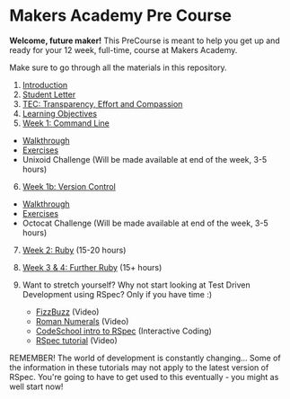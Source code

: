 # Makers Academy Pre Course

**Welcome, future maker!** This PreCourse is meant to help you get up and ready for your 12 week, full-time, course at Makers Academy.

Make sure to go through all the materials in this repository.

1. [Introduction](introduction.md)
2. [Student Letter](student_letter.md)
3. [TEC: Transparency, Effort and Compassion](tec.md)
4. [Learning Objectives](learning_objectives.md)
5. [Week 1: Command Line](command_line.md)
  - [Walkthrough](/pills/command_line.md)
  - [Exercises](/exercises/command_line_exercises.md)
  - Unixoid Challenge (Will be made available at end of the week, 3-5 hours)
6. [Week 1b: Version Control](version_control.md)
  - [Walkthrough](/pills/git.md)
  - [Exercises](/exercises/git_exercises.md)
  - Octocat Challenge (Will be made available at end of the week, 3-5 hours)
7. [Week 2: Ruby](ruby.md) (15-20 hours)
8. [Week 3 & 4: Further Ruby](ruby.md) (15+ hours)
9. Want to stretch yourself? Why not start looking at Test Driven Development using RSpec? Only if you have time :)

    - [FizzBuzz](https://www.youtube.com/watch?v=CHTep2zQVAc) (Video)
    - [Roman Numerals](https://www.youtube.com/watch?v=b0A6OKHtez4) (Video)
    - [CodeSchool intro to RSpec](http://rspec.codeschool.com/levels/1) (Interactive Coding)
    - [RSpec tutorial](https://www.youtube.com/watch?v=JhR9Ib1Ylb8&feature=relmfu) (Video)

REMEMBER! The world of development is constantly changing... Some of the information in these tutorials may not apply to the latest version of RSpec. You're going to have to get used to this eventually - you might as well start now!
